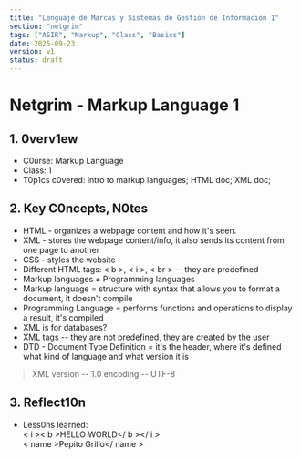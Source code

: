 ```yaml
---
title: "Lenguaje de Marcas y Sistemas de Gestión de Información 1"
section: "netgrim"
tags: ["ASIR", "Markup", "Class", "Basics"]
date: 2025-09-23
version: v1
status: draft
---
```


# Netgrim - Markup Language 1

## 1. 0verv1ew
- C0urse: Markup Language
- Class: 1
- T0p1cs c0vered: intro to markup languages; HTML doc; XML doc;

## 2. Key C0ncepts, N0tes

- HTML - organizes a webpage content and how it's seen.
- XML - stores the webpage content/info, it also sends its content from one page to another
- CSS - styles the website
- Different HTML tags: < b >, < i >, < br > -- they are predefined
- Markup languages ≠ Programming languages
- Markup language = structure with syntax that allows you to format a document, it doesn't compile
- Programming Language = performs functions and operations to display a result, it's compiled
- XML is for databases?
- XML tags -- they are not predefined, they are created by the user
- DTD - Document Type Definition = it's the header, where it's defined what kind of language and what version it is
>  XML version -- 1.0
>  encoding -- UTF-8


## 3. Reflect10n
- Less0ns learned:<br> 
< i >< b >HELLO WORLD</ b ></ i ><br>
< name >Pepito Grillo</ name >
